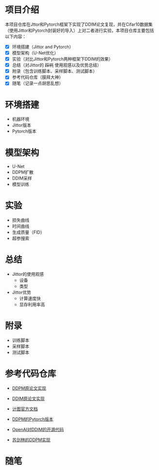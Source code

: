 # 项目介绍
本项目仓库在Jttor和Pytorch框架下实现了DDIM论文复现，并在Cifar10数据集（使用Jittor和Pytorch封装好的导入）上对二者进行实验，本项目仓库主要包括以下内容：

 

 - [x] 环境搭建（Jittor and Pytorch）
 - [x] 模型架构（U-Net优化）
 - [x] 实验（对比Jittor和Pytorch两种框架下DDIM的效果）
 - [x] 总结（对Jittor的 ~~踩坑~~ 使用观感以及优势总结）
 - [x] 附录（包含训练脚本、采样脚本、测试脚本）
 - [x] 参考代码仓库（膜拜大神）
 - [x] 随笔（记录一点胡思乱想）
 # 环境搭建
 - 机器环境
 - Jittor版本
 - Pytorch版本
 # 模型架构
 - U-Net
 - DDPM扩散
 - DDIM采样
 - 模型训练
 # 实验
 - 损失曲线
 - 时间曲线
 - 生成质量（FID）
 - 超参搜索
 # 总结
 - Jittor的使用观感
	 - 设备
	 - 类型 
 - Jittor优势
	 - 计算速度快
	 - 显存利用率高 
 # 附录
 - 训练脚本
 - 采样脚本
 - 测试脚本 
 # 参考代码仓库
 - [DDPM原论文实现](https://github.com/hojonathanho/diffusion)

 - [DDIM原论文实现](https://github.com/ermongroup/ddim)
 - [计图官方文档](https://cg.cs.tsinghua.edu.cn/jittor/assets/docs/index.html)
 - [DDPM的Pytorch版本](https://github.com/labmlai/annotated_deep_learning_paper_implementations/tree/master/labml_nn/diffusion/ddpm)
 - [OpenAI对DDIM的开源代码](https://github.com/openai/improved-diffusion/tree/main)
 - [苏剑林的DDPM实现](https://github.com/bojone/Keras-DDPM/tree/main)
 # 随笔
        
